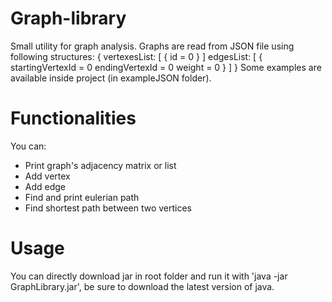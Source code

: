 # Graph-library
Small utility for graph analysis.
Graphs are read from JSON file using following structures:
{
  vertexesList: [
    {
      id = 0
    }
  ]
  edgesList: [ 
    {
    startingVertexId = 0
    endingVertexId = 0
    weight = 0
    }
  ]
}
Some examples are available inside project (in exampleJSON folder).

# Functionalities
You can:
- Print graph's adjacency matrix or list
- Add vertex
- Add edge
- Find and print eulerian path
- Find shortest path between two vertices

# Usage
You can directly download jar in root folder and run it with 'java -jar GraphLibrary.jar', be sure to download the latest version of java.
